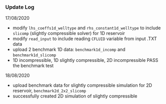 ### Update Log

17/08/2020
* modify `lhs_coeffs1d_welltype` and `rhs_constant1d_welltype` to include `slicomp` (slightly compressible solver) for 1D reservoir
* modify `read_input` to include reading `CFLUID` variable from input .TXT data
* upload 2 benchmark 1D data: `benchmark1d_incomp` and `benchmark1d_slicomp`
* 1D incompressible, 1D slightly compressible, 2D incompressible PASS the benchmark test

18/08/2020
* upload benchmark data for slightly compressible simulation for 2D reservoir, `benchmark2d_2x2_slicomp`
* successfully created 2D simulation of slightly compressible
